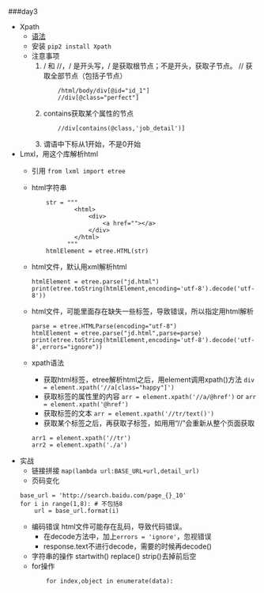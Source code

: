 ###day3

- Xpath
	- [语法](https://www.w3school.com.cn/xpath/xpath_syntax.asp)
	- 安装 
		`pip2 install Xpath`
	- 注意事项
		1. / 和 //，/ 是开头写，/ 是获取根节点；不是开头，获取子节点。 // 获取全部节点（包括子节点）
			```
				/html/body/div[@id="id_1"]
				//div[@class="perfect"]
			```
		2. contains获取某个属性的节点
			```
				//div[contains(@class,'job_detail')]
			```
		3. 谓语中下标从1开始，不是0开始
- Lmxl，用这个库解析html
	- 引用
		`from lxml import etree`
	- html字符串
		```
			str = """
					<html>
						<div>
							<a href=""></a>
						</div>
					</html>
				  """
			htmlElement = etree.HTML(str)
		```

	- html文件，默认用xml解析html
		```
		htmlElement = etree.parse("jd.html")
		print(etree.toString(htmlElement,encoding='utf-8').decode('utf-8'))
		```
	- html文件，可能里面存在缺失一些标签，导致错误，所以指定用html解析
		```
		parse = etree.HTMLParse(encoding="utf-8")
		htmlElement = etree.parse("jd.html",parse=parse)
		print(etree.toString(htmlElement,encoding='utf-8').decode('utf-8',errors="ignore"))
		```
	- xpath语法
		- 获取html标签，etree解析html之后，用element调用xpath()方法
		`div = element.xpath('//a[class="happy"]')`
		- 获取标签的属性里的内容
		`arr = element.xpath('//a/@href')`
		or 
		`arr = element.xpath('@href')`
		- 获取标签的文本
		`arr = element.xpath('//tr/text()')`
		- 获取某个标签之后，再获取子标签，如用用“//”会重新从整个页面获取
		```
		arr1 = element.xpath('//tr')
		arr2 = element.xpath('./a')
		```
- 实战
	- 链接拼接
	`map(lambda url:BASE_URL+url,detail_url)`
	- 页码变化
	```
	base_url = 'http://search.baidu.com/page_{}_10'
	for i in range(1,8): # 不包括8
		url = base_url.format(i)
	```
	- 编码错误
		html文件可能存在乱码，导致代码错误。
		- 在decode方法中，加上`errors = 'ignore'`，忽视错误
		- response.text不进行decode，需要的时候再decode()
	- 字符串的操作
		startwith()
		replace()
		strip()去掉前后空
	- for操作
		```
			for index,object in enumerate(data):
		```